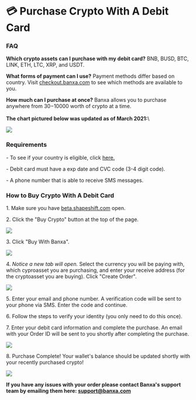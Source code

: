 # 💳 Purchase Crypto With A Debit Card

### FAQ

**Which crypto assets can I purchase with my debit card?** BNB, BUSD, BTC, LINK, ETH, LTC, XRP, and USDT.

**What forms of payment can I use?** Payment methods differ based on country. Visit [checkout.banxa.com](https://checkout.banxa.com/) to see which methods are available to you.

**How much can I purchase at once?** Banxa allows you to purchase anywhere from $30-$10000 worth of crypto at a time.\
\
**The chart pictured below was updated as of March 2021:**\


![](https://shapeshift.zendesk.com/hc/article\_attachments/360092499771/Screen\_Shot\_2021-04-14\_at\_4.28.12\_PM.png)

### Requirements

\- To see if your country is eligible, click [here.](https://shapeshift.zendesk.com/hc/en-us/articles/360014714359)

\- Debit card must have a exp date and CVC code (3-4 digit code).

\- A phone number that is able to receive SMS messages.

### How to Buy Crypto With A Debit Card

1\. Make sure you have [beta.shapeshift.com](https://beta.shapeshift.com/dashboard) open.

2\. Click the "Buy Crypto" button at the top of the page.

![](https://shapeshift.zendesk.com/hc/article\_attachments/360008698799/1.png)

3\. Click "Buy With Banxa".

![](https://shapeshift.zendesk.com/hc/article\_attachments/360013494979/buywith.png)

4\. _Notice a new tab will open._ Select the currency you will be paying with, which cyproasset you are purchasing, and enter your receive address (for the cryptoasset you are buying). Click "Create Order".

![](https://shapeshift.zendesk.com/hc/article\_attachments/360013495119/Screen\_Shot\_2020-06-24\_at\_2.07.24\_PM.png)

&#x20;

5\. Enter your email and phone number. A verification code will be sent to your phone via SMS. Enter the code and continue.

6\. Follow the steps to verify your identity (you only need to do this once).

7\. Enter your debit card information and complete the purchase. An email with your Order ID will be sent to you shortly after completing the purchase.&#x20;

![](https://shapeshift.zendesk.com/hc/article\_attachments/360013495259/Screen\_Shot\_2020-06-24\_at\_2.18.13\_PM.png)

8\. Purchase Complete! Your wallet's balance should be updated shortly with your recently purchased crypto!

![](https://shapeshift.zendesk.com/hc/article\_attachments/360013496159/complete.png)

**If you have any issues with your order please contact Banxa's support team by emailing them here: support@banxa.com**
